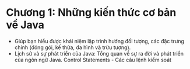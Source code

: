 # Chương 1: Những kiến thức cơ bản về Java
- Giúp bạn hiểu được khái niệm lập trình hướng đối tượng, các đặc trưng chính (đóng gói, kế thừa, đa hình và trừu tượng).
- Lịch sử và sự phát triển của Java: Tổng quan về sự ra đời và phát triển của ngôn ngữ Java.
Control Statements - Các câu lệnh kiểm soát